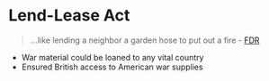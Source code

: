 # Lend-Lease Act
> ...like lending a neighbor a garden hose to put out a fire - [FDR](../people/roosevelt_franklin.md)

- War material could be loaned to any vital country
- Ensured British access to American war supplies
